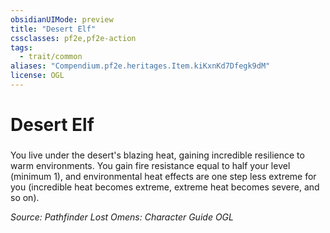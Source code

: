 ```yaml
---
obsidianUIMode: preview
title: "Desert Elf"
cssclasses: pf2e,pf2e-action
tags:
  - trait/common
aliases: "Compendium.pf2e.heritages.Item.kiKxnKd7Dfegk9dM"
license: OGL
---
```

# Desert Elf

### 






You live under the desert's blazing heat, gaining incredible resilience to warm environments. You gain fire resistance equal to half your level (minimum 1), and environmental heat effects are one step less extreme for you (incredible heat becomes extreme, extreme heat becomes severe, and so on).

*Source: Pathfinder Lost Omens: Character Guide*
*OGL*